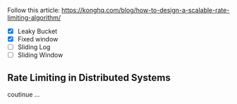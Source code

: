 Follow this article: https://konghq.com/blog/how-to-design-a-scalable-rate-limiting-algorithm/

- [x] Leaky Bucket
- [x] Fixed window
- [ ] Sliding Log
- [ ] Sliding Window

## Rate Limiting in Distributed Systems

coutinue ...